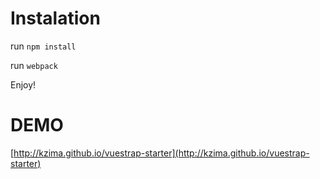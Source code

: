 Instalation
===========

run `npm install`

run `webpack`

Enjoy!

DEMO
===========

[http://kzima.github.io/vuestrap-starter](http://kzima.github.io/vuestrap-starter)
